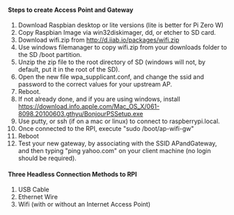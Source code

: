 #### Steps to create Access Point and Gateway

1. Download Raspbian desktop or lite versions (lite is better for Pi Zero W)
2. Copy Raspbian Image via win32diskimager, dd, or etcher to SD card.
3. Download wifi.zip from http://d.iiab.io/packages/wifi.zip
4. Use windows filemanager to copy wifi.zip from your downloads folder to the SD /boot partition.
5. Unzip the zip file to the root directory of SD (windows will not, by default, put it in the root of the SD).
6. Open the new file wpa_supplicant.conf, and change the ssid and password to the correct values for your upstream AP.
7. Reboot.
8. If not already done, and if you are using windows, install https://download.info.apple.com/Mac_OS_X/061-8098.20100603.gthyu/BonjourPSSetup.exe
9. Use putty, or ssh (if on a mac or linux) to connect to raspberrypi.local.
10. Once connected to the RPI, execute "sudo /boot/ap-wifi-gw"
11. Reboot
12. Test your new gateway, by associating with the SSID APandGateway, and then typing "ping yahoo.com" on your client machine (no login should be required).

#### Three Headless Connection Methods to RPI

1. USB Cable
2. Ethernet Wire
3. Wifi (with or without an Internet Access Point)



